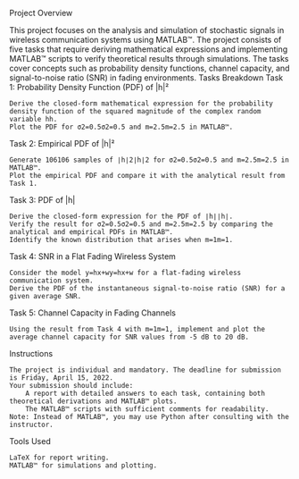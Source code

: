 Project Overview

This project focuses on the analysis and simulation of stochastic signals in wireless communication systems using MATLAB™. The project consists of five tasks that require deriving mathematical expressions and implementing MATLAB™ scripts to verify theoretical results through simulations. The tasks cover concepts such as probability density functions, channel capacity, and signal-to-noise ratio (SNR) in fading environments.
Tasks Breakdown
Task 1: Probability Density Function (PDF) of |h|²

    Derive the closed-form mathematical expression for the probability density function of the squared magnitude of the complex random variable hh.
    Plot the PDF for σ2=0.5σ2=0.5 and m=2.5m=2.5 in MATLAB™.

Task 2: Empirical PDF of |h|²

    Generate 106106 samples of ∣h∣2∣h∣2 for σ2=0.5σ2=0.5 and m=2.5m=2.5 in MATLAB™.
    Plot the empirical PDF and compare it with the analytical result from Task 1.

Task 3: PDF of |h|

    Derive the closed-form expression for the PDF of ∣h∣∣h∣.
    Verify the result for σ2=0.5σ2=0.5 and m=2.5m=2.5 by comparing the analytical and empirical PDFs in MATLAB™.
    Identify the known distribution that arises when m=1m=1.

Task 4: SNR in a Flat Fading Wireless System

    Consider the model y=hx+wy=hx+w for a flat-fading wireless communication system.
    Derive the PDF of the instantaneous signal-to-noise ratio (SNR) for a given average SNR.

Task 5: Channel Capacity in Fading Channels

    Using the result from Task 4 with m=1m=1, implement and plot the average channel capacity for SNR values from -5 dB to 20 dB.

Instructions

    The project is individual and mandatory. The deadline for submission is Friday, April 15, 2022.
    Your submission should include:
        A report with detailed answers to each task, containing both theoretical derivations and MATLAB™ plots.
        The MATLAB™ scripts with sufficient comments for readability.
    Note: Instead of MATLAB™, you may use Python after consulting with the instructor.

Tools Used

    LaTeX for report writing.
    MATLAB™ for simulations and plotting.
